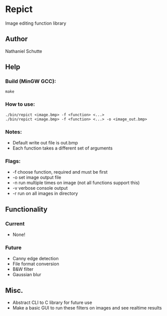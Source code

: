 # Repict
Image editing function library

## Author
Nathaniel Schutte

## Help
### Build (MinGW GCC):
```
make
```
### How to use:
```
./bin/repict <image.bmp> -f <function> <...>
./bin/repict <image.bmp> -f <function> <...> -o <image_out.bmp>
```
### Notes:
- Default write out file is out.bmp
- Each function takes a different set of arguments
### Flags:
- -f choose function, required and must be first
- -o set image output file
- -n run multiple times on image (not all functions support this)
- -v verbose console output
- -r run on all images in directory
## Functionality
### Current
- None!
### Future
- Canny edge detection
- File format conversion
- B&W filter
- Gaussian blur

## Misc.
- Abstract CLI to C library for future use
- Make a basic GUI to run these filters on images and see realtime results